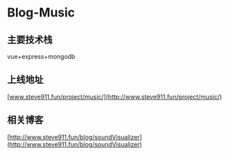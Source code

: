 # Blog-Music

## 主要技术栈
vue+express+mongodb

## 上线地址
[www.steve911.fun/project/music/](http://www.steve911.fun/project/music/)

## 相关博客
[http://www.steve911.fun/blog/soundVisualizer](http://www.steve911.fun/blog/soundVisualizer)
